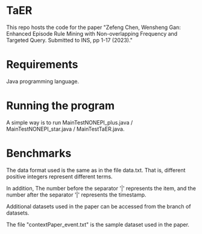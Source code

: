 # TaER
This repo hosts the code for the paper "Zefeng Chen, Wensheng Gan: Enhanced Episode Rule Mining with Non-overlapping Frequency and Targeted Query. Submitted to INS, pp 1-17 (2023)."

# Requirements
Java programming language.

# Running the program
A simple way is to run MainTestNONEPI_plus.java / MainTestNONEPI_star.java / MainTestTaER.java.

# Benchmarks
The data format used is the same as in the file data.txt. That is, different positive integers represent different terms. 

In addition, The number before the separator '|' represents the item, and the number after the separator '|' represents the timestamp.

Additional datasets used in the paper can be accessed from the branch of datasets.

The file "contextPaper_event.txt" is the sample dataset used in the paper.
